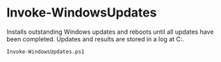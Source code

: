 # Invoke-WindowsUpdates

Installs outstanding Windows updates and reboots until all updates have been completed. Updates and results are stored in a log at C:\.

```
Invoke-WindowsUpdates.ps1
```